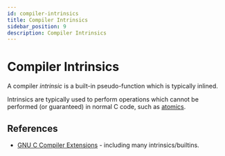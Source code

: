 ```yaml
---
id: compiler-intrinsics
title: Compiler Intrinsics
sidebar_position: 9
description: Compiler Intrinsics
---
```


# Compiler Intrinsics

A compiler _intrinsic_ is a built-in pseudo-function which is typically inlined.

Intrinsics are typically used to perform operations which cannot be performed (or guaranteed) in normal C code, such as [atomics](./atomic-operation.md).

## References

- [GNU C Compiler Extensions](http://gcc.gnu.org/onlinedocs/gcc/C-Extensions.html) - including many intrinsics/builtins.
